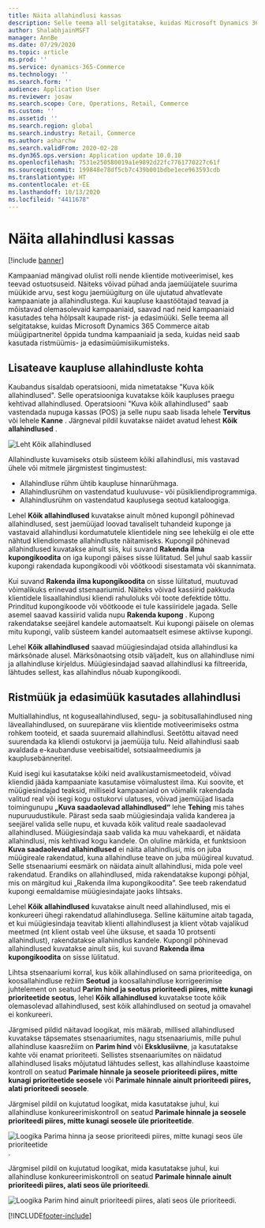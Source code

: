 ```yaml
---
title: Näita allahindlusi kassas
description: Selle teema all selgitatakse, kuidas Microsoft Dynamics 365 Commerce aitab müügipartneritel õppida tundma kampaaniaid ja seda, kuidas neid saab kasutada ristmüümis- ja edasimüümisiikumisteks.
author: ShalabhjainMSFT
manager: AnnBe
ms.date: 07/29/2020
ms.topic: article
ms.prod: ''
ms.service: dynamics-365-Commerce
ms.technology: ''
ms.search.form: ''
audience: Application User
ms.reviewer: josaw
ms.search.scope: Core, Operations, Retail, Commerce
ms.custom: ''
ms.assetid: ''
ms.search.region: global
ms.search.industry: Retail, Commerce
ms.author: asharchw
ms.search.validFrom: 2020-02-28
ms.dyn365.ops.version: Application update 10.0.10
ms.openlocfilehash: 7531e250580019a1e9892d22fc7761770227c61f
ms.sourcegitcommit: 199848e78df5cb7c439b001bdbe1ece963593cdb
ms.translationtype: HT
ms.contentlocale: et-EE
ms.lasthandoff: 10/13/2020
ms.locfileid: "4411678"
---
```

# <a name="show-discounts-in-pos"></a>Näita allahindlusi kassas

[!include [banner](includes/banner.md)]

Kampaaniad mängivad olulist rolli nende klientide motiveerimisel, kes teevad ostuotsuseid. Näiteks võivad pühad anda jaemüüjatele suurima müükide arvu, sest kogu jaemüügiturg on üle ujutatud ahvatlevate kampaaniate ja allahindlustega. Kui kaupluse kaastöötajad teavad ja mõistavad olemasolevaid kampaaniaid, saavad nad neid kampaaniaid kasutades teha hõlpsalt kaupade rist- ja edasimüüki. Selle teema all selgitatakse, kuidas Microsoft Dynamics 365 Commerce aitab müügipartneritel õppida tundma kampaaniaid ja seda, kuidas neid saab kasutada ristmüümis- ja edasimüümisiikumisteks.

## <a name="learn-about-store-discounts"></a>Lisateave kaupluse allahindluste kohta

Kaubandus sisaldab operatsiooni, mida nimetatakse "Kuva kõik allahindlused". Selle operatsiooniga kuvatakse kõik kaupluses praegu kehtivad allahindlused. Operatsiooni "Kuva kõik allahindlused" saab vastendada nupuga kassas (POS) ja selle nupu saab lisada lehele **Tervitus** või lehele **Kanne** . Järgneval pildil kuvatakse näidet avatud lehest **Kõik allahindlused** .

![Leht Kõik allahindlused](./media/View_all_discounts.png "Leht Kõik allahindlused")

Allahindluste kuvamiseks otsib süsteem kõiki allahindlusi, mis vastavad ühele või mitmele järgmistest tingimustest:

- Allahindluse rühm ühtib kaupluse hinnarühmaga.
- Allahindlusrühm on vastendatud kuuluvuse- või püsikliendiprogrammiga.
- Allahindlusrühm on vastendatud kauplusega seotud kataloogiga.

Lehel **Kõik allahindlused** kuvatakse ainult mõned kupongil põhinevad allahindlused, sest jaemüüjad loovad tavaliselt tuhandeid kuponge ja vastavaid allahindlusi kordumatutele klientidele ning see lehekülg ei ole ette nähtud kliendiomaste allahindluste näitamiseks. Kupongil põhinevad allahindlused kuvatakse ainult siis, kui suvand **Rakenda ilma kupongikoodita** on iga kupongi päises sisse lülitatud. Sel juhul saab kassiir kupongi rakendada kupongikoodi või vöötkoodi sisestamata või skannimata.

Kui suvand **Rakenda ilma kupongikoodita** on sisse lülitatud, muutuvad võimalikuks erinevad stsenaariumid. Näiteks võivad kassiirid pakkuda klientidele lisaallahindlusi kliendi rahuloluks või toote defektide tõttu. Prinditud kupongikoode või vöötkoode ei tule kassiiridele jagada. Selle asemel saavad kassiirid valida nupu **Rakenda kupong** . Kupong rakendatakse seejärel kandele automaatselt. Kui kupongi päisele on olemas mitu kupongi, valib süsteem kandel automaatselt esimese aktiivse kupongi.

Lehel **Kõik allahindlused** saavad müügiesindajad otsida allahindlusi ka märksõnade alusel. Märksõnaotsing otsib väljadelt, kus on allahindluse nimi ja allahindluse kirjeldus. Müügiesindajad saavad allahindlusi ka filtreerida, lähtudes sellest, kas allahindlus nõuab kupongikoodi.

## <a name="cross-sell-and-upsell-by-using-discounts"></a>Ristmüük ja edasimüük kasutades allahindlusi

Multiallahindlus, nt koguseallahindlused, segu- ja sobitusallahindlused ning läveallahindlused, on suurepärane viis klientide motiveerimiseks ostma rohkem tooteid, et saada suuremaid allahindlusi. Seetõttu aitavad need suurendada ka kliendi ostukorvi ja jaemüüja tulu. Neid allahindlusi saab avaldada e-kaubanduse veebisaitidel, sotsiaalmeediumis ja kauplusebänneritel.

Kuid isegi kui kasutatakse kõiki neid avalikustamismeetodeid, võivad kliendid jääda kampaaniate kasutamise võimalustest ilma. Kui soovite, et müügiesindajad teaksid, milliseid kampaaniaid on võimalik rakendada valitud real või isegi kogu ostukorvi ulatuses, võivad jaemüüjad lisada toimingunupu **„Kuva saadaolevad allahindlused“** lehe **Tehing** mis tahes nupuruudustikule. Pärast seda saab müügiesindaja valida kanderea ja seejärel valida selle nupu, et kuvada kõik valitud reale saadaolevad allahindlused. Müügiesindaja saab valida ka muu vahekaardi, et näidata allahindlusi, mis kehtivad kogu kandele. On oluline märkida, et funktsioon **Kuva saadaolevad allahindlused** ei näita allahindlusi, mis on juba müügireale rakendatud, kuna allahindluse teave on juba müügireal kuvatud. Selle stsenaariumi eesmärk on näidata ainult allahindlusi, mida pole veel rakendatud. Erandiks on allahindlused, mida rakendatakse kupongi põhjal, mis on märgitud kui „Rakenda ilma kupongikoodita”. See teeb rakendatud kupongi eemaldamise müügiesindajate jaoks lihtsaks.

Lehel **Kõik allahindlused** kuvatakse ainult need allahindlused, mis ei konkureeri ühegi rakendatud allahindlusega. Selline käitumine aitab tagada, et kui müügiesindaja teavitab klienti allahindlusest ja klient võtab vajalikud meetmed (nt klient ostab veel ühe üksuse, et saada 10 protsenti allahindlust), rakendatakse allahindlus kandele. Kupongil põhinevad allahindlused kuvatakse ainult siis, kui suvand **Rakenda ilma kupongikoodita** on sisse lülitatud.

Lihtsa stsenaariumi korral, kus kõik allahindlused on sama prioriteediga, on koosallahindluse režiim **Seotud** ja koosallahindluse korrigeerimise juhtelement on seatud **Parim hind ja seotus prioriteedi piires, mitte kunagi prioriteetide seotus**, lehel **Kõik allahindlused** kuvatakse toote kõik olemasolevad allahindlused, sest kõik allahindlused on seotud ja omavahel ei konkureeri.

Järgmised pildid näitavad loogikat, mis määrab, millised allahindlused kuvatakse täpsemates stsenaariumites, nagu stsenaariumis, mille puhul allahindluse kaasrežiim on **Parim hind** või **Eksklusiivne**, ja kasutatakse kahte või enamat prioriteeti. Sellistes stsenaariumites on näidatud allahindlused lisaks mõjutatud lähtudes sellest, kas allahindluse kaastoime kontroll on seatud **Parimale hinnale ja seosele prioriteedi piires, mitte kunagi prioriteetide seosele** või **Parimale hinnale ainult prioriteedi piires, alati prioriteedi seosele**.

Järgmisel pildil on kujutatud loogikat, mida kasutatakse juhul, kui allahindluse konkureerimiskontroll on seatud **Parimale hinnale ja seosele prioriteedi piires, mitte kunagi seosele üle prioriteetide**.

![Loogika Parima hinna ja seose prioriteedi piires, mitte kunagi seos üle prioriteetide](./media/Model_1.png "Loogika Parim hind ja seos prioriteedi piires, mitte kunagi seos üle prioriteetide").

Järgmisel pildil on kujutatud loogikat, mida kasutatakse juhul, kui allahindluse konkureerimiskontroll on seatud **Parimale hinnale ainult prioriteedi piires, alati seos üle prioriteedi**.

![Loogika Parim hind ainult prioriteedi piires, alati seos üle prioriteedi](./media/Model_2.png "Loogika Parim hind ainult prioriteedi piires, alati seos üle prioriteedi").


[!INCLUDE[footer-include](../includes/footer-banner.md)]